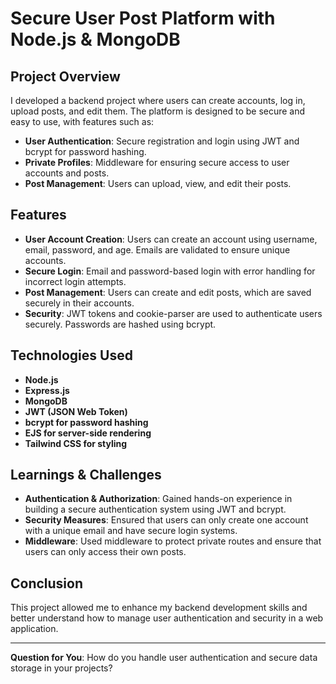 # Secure User Post Platform with Node.js & MongoDB

## Project Overview

I developed a backend project where users can create accounts, log in, upload posts, and edit them. The platform is designed to be secure and easy to use, with features such as:

- **User Authentication**: Secure registration and login using JWT and bcrypt for password hashing.
- **Private Profiles**: Middleware for ensuring secure access to user accounts and posts.
- **Post Management**: Users can upload, view, and edit their posts.

## Features

- **User Account Creation**: Users can create an account using username, email, password, and age. Emails are validated to ensure unique accounts.
- **Secure Login**: Email and password-based login with error handling for incorrect login attempts.
- **Post Management**: Users can create and edit posts, which are saved securely in their accounts.
- **Security**: JWT tokens and cookie-parser are used to authenticate users securely. Passwords are hashed using bcrypt.
  
## Technologies Used

- **Node.js**
- **Express.js**
- **MongoDB**
- **JWT (JSON Web Token)**
- **bcrypt for password hashing**
- **EJS for server-side rendering**
- **Tailwind CSS for styling**

## Learnings & Challenges

- **Authentication & Authorization**: Gained hands-on experience in building a secure authentication system using JWT and bcrypt.
- **Security Measures**: Ensured that users can only create one account with a unique email and have secure login systems.
- **Middleware**: Used middleware to protect private routes and ensure that users can only access their own posts.

## Conclusion

This project allowed me to enhance my backend development skills and better understand how to manage user authentication and security in a web application.

---

**Question for You**: How do you handle user authentication and secure data storage in your projects?

